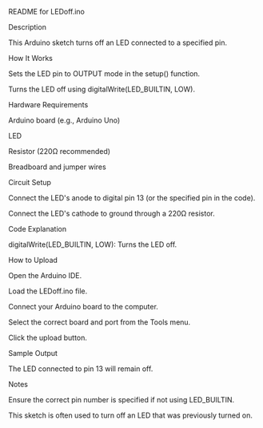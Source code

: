 README for LEDoff.ino

Description

This Arduino sketch turns off an LED connected to a specified pin.

How It Works

Sets the LED pin to OUTPUT mode in the setup() function.

Turns the LED off using digitalWrite(LED_BUILTIN, LOW).

Hardware Requirements

Arduino board (e.g., Arduino Uno)

LED

Resistor (220Ω recommended)

Breadboard and jumper wires

Circuit Setup

Connect the LED's anode to digital pin 13 (or the specified pin in the code).

Connect the LED's cathode to ground through a 220Ω resistor.

Code Explanation

digitalWrite(LED_BUILTIN, LOW): Turns the LED off.

How to Upload

Open the Arduino IDE.

Load the LEDoff.ino file.

Connect your Arduino board to the computer.

Select the correct board and port from the Tools menu.

Click the upload button.

Sample Output

The LED connected to pin 13 will remain off.

Notes

Ensure the correct pin number is specified if not using LED_BUILTIN.

This sketch is often used to turn off an LED that was previously turned on.

